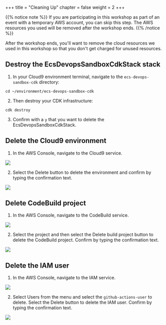 +++
title = "Cleaning Up"
chapter = false
weight = 2
+++

{{% notice note %}}
If you are participating in this workshop as part of an event with a temporary AWS account, you can skip this step. The AWS resources you used will be removed after the workshop ends.
{{% /notice %}}

After the workshop ends, you'll want to remove the cloud resources we used in this workshop so that you don't get charged for unused resources.

## Destroy the EcsDevopsSandboxCdkStack stack

1. In your Cloud9 environment terminal, navigate to the `ecs-devops-sandbox-cdk` directory:

```
cd ~/environment/ecs-devops-sandbox-cdk
```

2. Then destroy your CDK infrastructure:

```
cdk destroy
```

3. Confirm with a `y` that you want to delete the EcsDevopsSandboxCdkStack.

## Delete the Cloud9 environment

1. In the AWS Console, navigate to the Cloud9 service.

![](/images/nav-cloud9.png)

2. Select the Delete button to delete the environment and confirm by typing the confirmation text.

![](/images/delete-cloud9.png)

## Delete CodeBuild project

1. In the AWS Console, navigate to the CodeBuild service.

![](/images/nav-codebuild.png)

2. Select the project and then select the Delete build project button to delete the CodeBuild project. Confirm by typing the confirmation text.

![](/images/delete-codebuild.png)

## Delete the IAM user

1. In the AWS Console, navigate to the IAM service.

![](/images/nav-iam.png)

2. Select Users from the menu and select the `github-actions-user` to delete. Select the Delete button to delete the IAM user. Confirm by typing the confirmation text.

![](/images/delete-iam-user.png)
